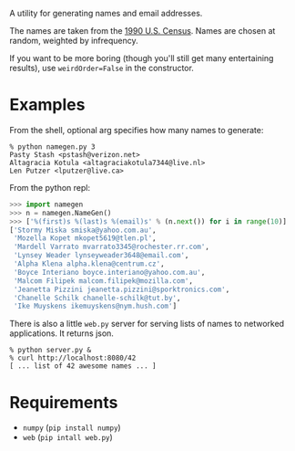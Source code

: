 A utility for generating names and email addresses.

The names are taken from the [1990 U.S.
Census](http://www.census.gov/genealogy/www/data/1990surnames/names_files.html).
Names are chosen at random, weighted by infrequency.

If you want to be more boring (though you'll still get many entertaining
results), use `weirdOrder=False` in the constructor.

# Examples

From the shell, optional arg specifies how many names to generate:

```shell
% python namegen.py 3
Pasty Stash <pstash@verizon.net>
Altagracia Kotula <altagraciakotula7344@live.nl>
Len Putzer <lputzer@live.ca>
```

From the python repl:

```python
>>> import namegen
>>> n = namegen.NameGen()
>>> ['%(first)s %(last)s %(email)s' % (n.next()) for i in range(10)]
['Stormy Miska smiska@yahoo.com.au',
 'Mozella Kopet mkopet5619@tlen.pl',
 'Mardell Varrato mvarrato3345@rochester.rr.com',
 'Lynsey Weader lynseyweader3648@email.com',
 'Alpha Klena alpha.klena@centrum.cz',
 'Boyce Interiano boyce.interiano@yahoo.com.au',
 'Malcom Filipek malcom.filipek@mozilla.com',
 'Jeanetta Pizzini jeanetta.pizzini@sporktronics.com',
 'Chanelle Schilk chanelle-schilk@tut.by',
 'Ike Muyskens ikemuyskens@nym.hush.com']
```

There is also a little `web.py` server for serving lists of names to networked
applications.  It returns json.

```shell
% python server.py &
% curl http://localhost:8080/42
[ ... list of 42 awesome names ... ]
```

# Requirements

- `numpy` (`pip install numpy`)
- `web` (`pip intall web.py`)

